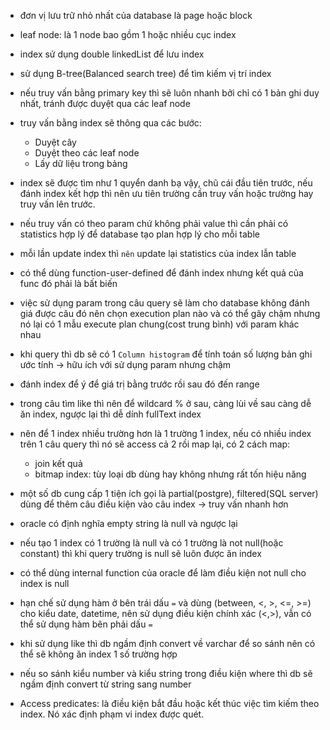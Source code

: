 - đơn vị lưu trữ nhỏ nhất của database là page hoặc block
- leaf node: là 1 node bao gồm 1 hoặc nhiều cục index


- index sử dụng double linkedList để lưu index
- sử dụng B-tree(Balanced search tree) để tìm kiếm vị trí index
- nếu truy vấn bằng primary key thì sẽ luôn nhanh bởi chỉ có 1 bản ghi duy nhất, tránh được duyệt qua các leaf node
- truy vấn bằng index sẽ thông qua các bước:
    - Duyệt cây
    - Duyệt theo các leaf node
    - Lấy dữ liệu trong bảng
- index sẽ được tìm như 1 quyển danh bạ vậy, chũ cái đầu tiên trước, nếu đánh index kết hợp thì nên ưu tiên trường cần
  truy vấn hoặc trường hay truy vấn lên trước.
- nếu truy vấn có theo param chứ không phải value thì cần phải có statistics hợp lý để database tạo plan hợp lý cho mỗi table
- mỗi lần update index thì `nên` update lại statistics của index lẫn table
- có thể dùng function-user-defined để đánh index nhưng kết quả của func đó phải là bất biến
- việc sử dụng param trong câu query sẽ làm cho database không đánh giá được câu đó nên chọn execution plan nào và có
  thể gây chậm nhưng nó lại có 1 mẫu execute plan chung(cost trung bình) với param khác nhau
- khi query thì db sẽ có 1 `Column histogram` để tính toán số lượng bản ghi ước tính -> hữu ích với sử dụng param nhưng
  chậm

- đánh index để ý để giá trị bằng trước rồi sau đó đến range
- trong câu tìm like thì nên để wildcard % ở sau, càng lùi về sau càng dễ ăn index, ngược lại thì dễ dính fullText index
- nên để 1 index nhiều trường hơn là 1 trường 1 index, nếu có nhiều index trên 1 câu query thì nó sẽ access cả 2 rồi map
  lại, có 2 cách map:
    - join kết quả
    - bitmap index: tùy loại db dùng hay không nhưng rất tốn hiệu năng
- một số db cung cấp 1 tiện ích gọi là partial(postgre), filtered(SQL server) dùng để thêm câu điều kiện vào câu
  index -> truy vấn nhanh hơn
- oracle có định nghĩa empty string là null và ngược lại
- nếu tạo 1 index có 1 trường là null và có 1 trường là not null(hoặc constant) thì khi query trường is null sẽ luôn
  được ăn index
- có thể dùng internal function của oracle để làm điều kiện not null cho index is null
- hạn chế sử dụng hàm ở bên trái dấu `=` và dùng (between, <, >, <=, >=) cho kiểu date, datetime, nên sử dụng điều kiện
  chính xác (<,>), vẫn có thể sử dụng hàm bên phải dấu `=`
- khi sử dụng like thì db ngầm định convert về varchar để so sánh nên có thể sẽ không ăn index 1 số trường hợp
- nếu so sánh kiểu number và kiểu string trong điều kiện where thì db sẽ ngầm định convert từ string sang number
- Access predicates: là điều kiện bắt đầu hoặc kết thúc việc tìm kiếm theo index. Nó xác định phạm vi index được quét.